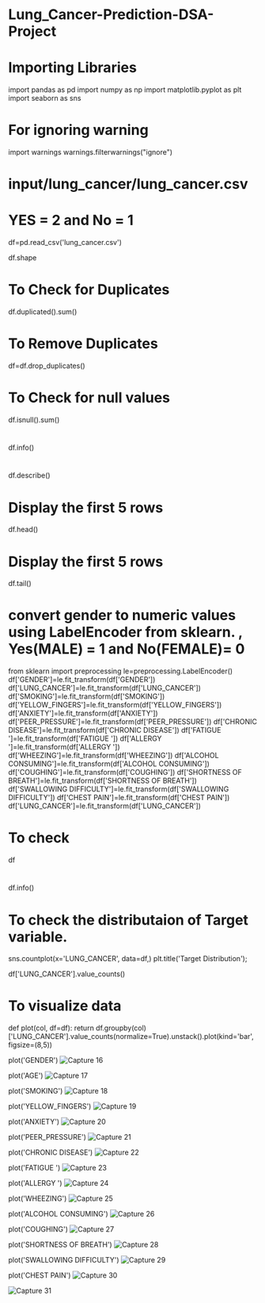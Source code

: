 # Lung_Cancer-Prediction-DSA-Project

# Importing Libraries
import pandas as pd
import numpy as np
import matplotlib.pyplot as plt
import seaborn as sns

# For ignoring warning
import warnings
warnings.filterwarnings("ignore")

# input/lung_cancer/lung_cancer.csv
# YES = 2 and No = 1
df=pd.read_csv('lung_cancer.csv')

df.shape


# To Check for Duplicates
df.duplicated().sum()


# To Remove Duplicates
df=df.drop_duplicates()


# To Check for null values
df.isnull().sum()

#
df.info()

#
df.describe()

# Display the first 5 rows
df.head()

# Display the first 5 rows
df.tail()



# convert gender to numeric values using LabelEncoder from sklearn. , Yes(MALE) = 1 and No(FEMALE)= 0
from sklearn import preprocessing
le=preprocessing.LabelEncoder()
df['GENDER']=le.fit_transform(df['GENDER'])
df['LUNG_CANCER']=le.fit_transform(df['LUNG_CANCER'])
df['SMOKING']=le.fit_transform(df['SMOKING'])
df['YELLOW_FINGERS']=le.fit_transform(df['YELLOW_FINGERS'])
df['ANXIETY']=le.fit_transform(df['ANXIETY'])
df['PEER_PRESSURE']=le.fit_transform(df['PEER_PRESSURE'])
df['CHRONIC DISEASE']=le.fit_transform(df['CHRONIC DISEASE'])
df['FATIGUE ']=le.fit_transform(df['FATIGUE '])
df['ALLERGY ']=le.fit_transform(df['ALLERGY '])
df['WHEEZING']=le.fit_transform(df['WHEEZING'])
df['ALCOHOL CONSUMING']=le.fit_transform(df['ALCOHOL CONSUMING'])
df['COUGHING']=le.fit_transform(df['COUGHING'])
df['SHORTNESS OF BREATH']=le.fit_transform(df['SHORTNESS OF BREATH'])
df['SWALLOWING DIFFICULTY']=le.fit_transform(df['SWALLOWING DIFFICULTY'])
df['CHEST PAIN']=le.fit_transform(df['CHEST PAIN'])
df['LUNG_CANCER']=le.fit_transform(df['LUNG_CANCER'])



# To check
df





#
df.info()



# To check the distributaion of Target variable.
sns.countplot(x='LUNG_CANCER', data=df,)
plt.title('Target Distribution');



df['LUNG_CANCER'].value_counts()


# To visualize data
def plot(col, df=df):
    return df.groupby(col)['LUNG_CANCER'].value_counts(normalize=True).unstack().plot(kind='bar', figsize=(8,5))


plot('GENDER')
![Capture 16](https://github.com/user-attachments/assets/75cd049a-1fb6-47d4-b3b6-7f96a3aee723)

plot('AGE')
![Capture 17](https://github.com/user-attachments/assets/ca97cb3e-e5c3-4af7-90ac-8845724f44e7)

plot('SMOKING')
![Capture 18](https://github.com/user-attachments/assets/7e3f7129-318d-4d65-a71f-733fb742b800)

plot('YELLOW_FINGERS')
![Capture 19](https://github.com/user-attachments/assets/72792b52-3711-405d-bbc0-528c520b01fc)

plot('ANXIETY')
![Capture 20](https://github.com/user-attachments/assets/ce01f178-b1ea-4fcc-8b17-daac08bd6b9e)

plot('PEER_PRESSURE')
![Capture 21](https://github.com/user-attachments/assets/2c7174a1-1da6-4f75-8818-fb24b0910965)

plot('CHRONIC DISEASE')
![Capture 22](https://github.com/user-attachments/assets/b63c8654-4776-4477-8daa-b1dcd5edcb78)

plot('FATIGUE ')
![Capture 23](https://github.com/user-attachments/assets/fed0b24f-8062-467c-9017-1bb3b7ec49e7)

plot('ALLERGY ')
![Capture 24](https://github.com/user-attachments/assets/64fff87f-5aaa-40bd-81de-bd74bebcd2b3)

plot('WHEEZING')
![Capture 25](https://github.com/user-attachments/assets/eee27bfe-26df-4e68-961e-d735da5c49a6)

plot('ALCOHOL CONSUMING')
![Capture 26](https://github.com/user-attachments/assets/cf613c9a-f3be-49d9-8baa-550313d7c8f3)

plot('COUGHING')
![Capture 27](https://github.com/user-attachments/assets/a5c46b8f-a375-4be5-810f-9da918fdfbda)

plot('SHORTNESS OF BREATH')
![Capture 28](https://github.com/user-attachments/assets/3c05a3e8-2d63-43b8-bfb5-9807328f10f9)

plot('SWALLOWING DIFFICULTY')
![Capture 29](https://github.com/user-attachments/assets/a104f67d-5ebd-42da-83b1-237e0906bc92)

plot('CHEST PAIN')
![Capture 30](https://github.com/user-attachments/assets/f11e4985-5b85-4ca2-b450-0fc360a5432f)




![Capture 31](https://github.com/user-attachments/assets/53cb5ec4-99fd-4988-9e37-1c07ab9e8c93)

